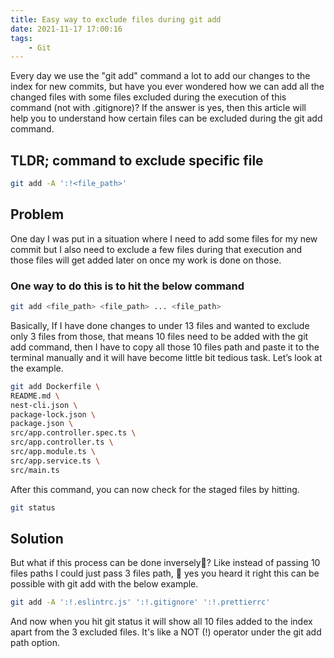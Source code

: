 ```yaml
---
title: Easy way to exclude files during git add
date: 2021-11-17 17:00:16
tags:
	- Git
---
```


Every day we use the "git add" command a lot to add our changes to the index for new commits, but have you ever wondered how we can add all the changed files with some files excluded during the execution of this command (not with .gitignore)? If the answer is yes, then this article will help you to understand how certain files can be excluded during the git add command.

## TLDR; command to exclude specific file

```bash
git add -A ':!<file_path>'
```

<!-- more -->
## Problem
One day I was put in a situation where I need to add some files for my new commit but I also need to exclude a few files during that execution and those files will get added later on once my work is done on those.

### One way to do this is to hit the below command

```bash
git add <file_path> <file_path> ... <file_path>
```

Basically, If I have done changes to under 13 files and wanted to exclude only 3 files from those, that means 10 files need to be added with the git add command, then I have to copy all those 10 files path and paste it to the terminal manually and it will have become little bit tedious task. Let’s look at the example.

```bash
git add Dockerfile \
README.md \
nest-cli.json \
package-lock.json \
package.json \
src/app.controller.spec.ts \
src/app.controller.ts \
src/app.module.ts \
src/app.service.ts \
src/main.ts
```

After this command, you can now check for the staged files by hitting.

```bash
git status
```

## Solution

But what if this process can be done inversely🤔? Like instead of passing 10 files paths I could just pass 3 files path, 👀 yes you heard it right this can be possible with git add with the below example.

```bash
git add -A ':!.eslintrc.js' ':!.gitignore' ':!.prettierrc'
```

And now when you hit git status it will show all 10 files added to the index apart from the 3 excluded files. It's like a NOT (!) operator under the git add path option.
